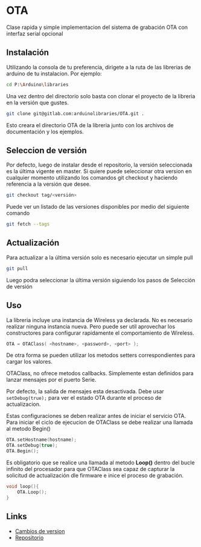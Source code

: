 # OTA

Clase rapida y simple implementacion del sistema de grabación OTA con interfaz serial opcional

## Instalación

Utilizando la consola de tu preferencia, dirigete a la ruta de las librerias de arduino de tu instalacion. Por ejemplo:

``` bash
cd P:\Arduino\libraries
```

Una vez dentro del directorio solo basta con clonar el proyecto de la libreria en la versión que gustes.

``` bash
git clone git@gitlab.com:arduinolibraries/OTA.git .
```

Esto creara el directorio OTA de la libreria junto con los archivos de documentación y los ejemplos.

## Seleccion de versión

Por defecto, luego de instalar desde el repositorio, la versión seleccionada es la última vigente en master. Si quiere puede seleccionar otra version en cualquier momento utilizando los comandos git checkout y haciendo referencia a la versión que desee.

``` bash
git checkout tag/<versión>
```

Puede ver un listado de las versiones disponibles por medio del siguiente comando

``` bash
git fetch --tags
```

## Actualización

Para actualizar a la última versión solo es necesario ejecutar un simple pull

``` bash
git pull
```

Luego podra seleccionar la última versión siguiendo los pasos de Selección de versión

## Uso

La libreria incluye una instancia de Wireless ya declarada. No es necesario realizar ninguna instancia nueva. Pero puede ser util aprovechar los constructores para configurar rapidamente el comportamiento de Wireless.

``` c++
OTA = OTAClass( <hostname>, <password>, <port> );
```

De otra forma se pueden utilizar los metodos setters correspondientes para cargar los valores.

OTAClass, no ofrece metodos callbacks. Simplemente estan definidos para lanzar mensajes por el puerto Serie. 

Por defecto, la salida de mensajes esta desactivada. Debe usar ``` setDebug(true); ``` para ver el estado OTA durante el proceso de actualizacion.

Estas configuraciones se deben realizar antes de iniciar el servicio OTA.
Para iniciar el ciclo de ejecucion de OTAClass se debe realizar una llamada al metodo Begin()

``` c++
OTA.setHostname(hostname);
OTA.setDebug(true);
OTA.Begin();
```

Es obligatorio que se realice una llamada al metodo **Loop()** dentro del bucle infinito del procesador para que OTAClass sea capaz de capturar la solicitud de actualización dle firmware e inice el proceso de grabación.

``` c++
void loop(){
    OTA.Loop();
}
```

## Links

- [Cambios de version](CHANGELOG.md)
- [Repositorio](https://gitlab.com/arduinolibraries/OTA/-/tree/master)